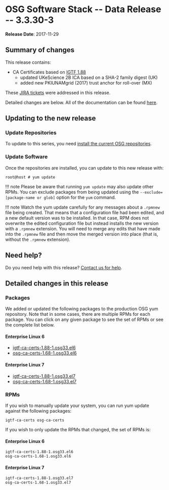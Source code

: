 OSG Software Stack -- Data Release -- 3.3.30-3
==============================================

**Release Date**: 2017-11-29

Summary of changes
------------------

This release contains:

-   CA Certificates based on [IGTF 1.88](http://dist.eugridpma.info/distribution/igtf/current/CHANGES)
    - updated UKeScience 2B ICA based on a SHA-2 family digest (UK)
    - added new PKIUNAMgrid (2017) trust anchor for roll-over (MX)

These [JIRA tickets](https://jira.opensciencegrid.org/issues/?jql=project%20%3D%20SOFTWARE%20AND%20fixVersion%20%3D%203.3.30-3%20ORDER%20BY%20priority%20DESC%2C%20key%20DESC) were addressed in this release.

Detailed changes are below. All of the documentation can be found [here](../../).

Updating to the new release
---------------------------

### Update Repositories

To update to this series, you need [install the current OSG repositories](../../common/yum#install-osg-repositories).

### Update Software

Once the repositories are installed, you can update to this new release with:

``` console
root@host # yum update
```

!!! note
    Please be aware that running `yum update` may also update other RPMs. You can exclude packages from being updated using the `--exclude=[package-name or glob]` option for the `yum` command.

!!! note
    Watch the yum update carefully for any messages about a `.rpmnew` file being created. That means that a configuration file had been edited, and a new default version was to be installed. In that case, RPM does not overwrite the edited configuration file but instead installs the new version with a `.rpmnew` extension. You will need to merge any edits that have made into the `.rpmnew` file and then move the merged version into place (that is, without the `.rpmnew` extension).

Need help?
----------

Do you need help with this release? [Contact us for help](../../common/help).

Detailed changes in this release
--------------------------------

### Packages

We added or updated the following packages to the production OSG yum repository. Note that in some cases, there are multiple RPMs for each package. You can click on any given package to see the set of RPMs or see the complete list below.

#### Enterprise Linux 6

-   [igtf-ca-certs-1.88-1.osg33.el6](https://koji.chtc.wisc.edu/koji/search?match=glob&type=build&terms=igtf-ca-certs-1.88-1.osg33.el6)
-   [osg-ca-certs-1.68-1.osg33.el6](https://koji.chtc.wisc.edu/koji/search?match=glob&type=build&terms=osg-ca-certs-1.68-1.osg33.el6)

#### Enterprise Linux 7

-   [igtf-ca-certs-1.88-1.osg33.el7](https://koji.chtc.wisc.edu/koji/search?match=glob&type=build&terms=igtf-ca-certs-1.88-1.osg33.el7)
-   [osg-ca-certs-1.68-1.osg33.el7](https://koji.chtc.wisc.edu/koji/search?match=glob&type=build&terms=osg-ca-certs-1.68-1.osg33.el7)

### RPMs

If you wish to manually update your system, you can run yum update against the following packages:

    igtf-ca-certs osg-ca-certs

If you wish to only update the RPMs that changed, the set of RPMs is:

#### Enterprise Linux 6

``` file
igtf-ca-certs-1.88-1.osg33.el6
osg-ca-certs-1.68-1.osg33.el6
```

#### Enterprise Linux 7

``` file
igtf-ca-certs-1.88-1.osg33.el7
osg-ca-certs-1.68-1.osg33.el7
```
